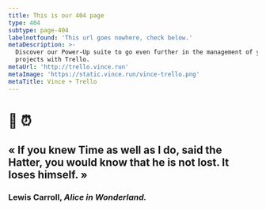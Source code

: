 ```yaml
---
title: This is our 404 page
type: 404
subtype: page-404
labelnotfound: 'This url goes nowhere, check below.'
metaDescription: >-
  Discover our Power-Up suite to go even further in the management of your
  projects with Trello.
metaUrl: 'http://trello.vince.run'
metaImage: 'https://static.vince.run/vince-trello.png'
metaTitle: Vince + Trello
---
```

# :rabbit: :alarm_clock:

## «  If you knew Time as well as I do, said the Hatter, you would know that he is not lost. It loses himself. »

### Lewis Carroll, *Alice in Wonderland.*
